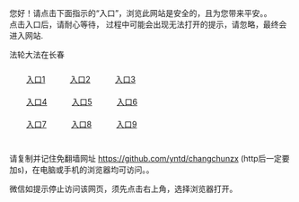您好！请点击下面指示的“入口”，浏览此网站是安全的，且为您带来平安。。 <br/>
点击入口后，请耐心等待， 过程中可能会出现无法打开的提示，请忽略，最终会进入网站. </br>

法轮大法在长春<br/>
<div style="padding:10px"><a style="margin:20px" target="_blank" href="https://d1wgkuj8erchs7.cloudfront.net/2Qpsp?ylsqfh" id="ccLink1" rel="nofollow">入口1</a> <a target="_blank" style="margin:20px" href="https://d1virx5p4knpf6.cloudfront.net/2Qpsp?xivmcx" id="ccLink2" rel="nofollow">入口2</a> <a style="margin:20px" target="_blank" href="https://d10e12w2xtsysv.cloudfront.net/2Qpsp?soapdog" id="ccLink3" rel="nofollow">入口3</a></div>

<div style="padding:10px" ><a style="margin:20px" target="_blank" href="https://d1wgkuj8erchs7.cloudfront.net/2Qpsp?ylsqfh" id="ccLink4" rel="nofollow">入口4</a> <a style="margin:20px" href="https://d1virx5p4knpf6.cloudfront.net/2Qpsp?xivmcx" target="_blank" id="ccLink5" rel="nofollow">入口5</a> <a style="margin:20px" href="https://d10e12w2xtsysv.cloudfront.net/2Qpsp?soapdog" target="_blank" id="ccLink6" rel="nofollow">入口6</a></div>

<div style="padding:10px"><a style="margin:20px" target="_blank" href="https://d1wgkuj8erchs7.cloudfront.net/2Qpsp?ylsqfh" id="ccLink7" rel="nofollow">入口7</a> <a style="margin:20px" href="https://d1virx5p4knpf6.cloudfront.net/2Qpsp?xivmcx" target="_blank" id="ccLink8" rel="nofollow">入口8</a> <a style="margin:20px" target="_blank" href="https://d10e12w2xtsysv.cloudfront.net/2Qpsp?soapdog" id="ccLink9" rel="nofollow">入口9</a></div>

<br/>



请复制并记住免翻墙网址 https://github.com/yntd/changchunzx (http后一定要加s)，在电脑或手机的浏览器均可访问。。<br/>

微信如提示停止访问该网页，须先点击右上角，选择浏览器打开。
